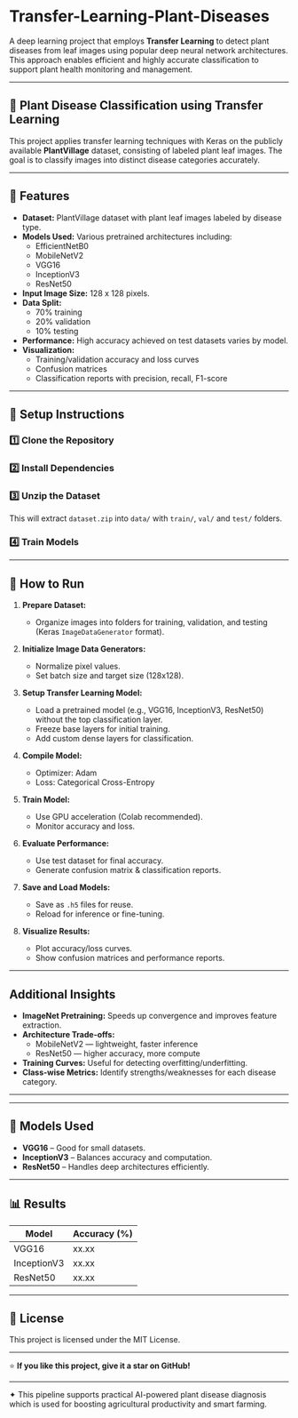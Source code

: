 # Transfer-Learning-Plant-Diseases

A deep learning project that employs **Transfer Learning** to detect plant diseases from leaf images using popular deep neural network architectures. This approach enables efficient and highly accurate classification to support plant health monitoring and management.

---

## 🌱 Plant Disease Classification using Transfer Learning

This project applies transfer learning techniques with Keras on the publicly available **PlantVillage** dataset, consisting of labeled plant leaf images. The goal is to classify images into distinct disease categories accurately.

---

## 📌 Features

- **Dataset:** PlantVillage dataset with plant leaf images labeled by disease type.
- **Models Used:** Various pretrained architectures including:
  - EfficientNetB0
  - MobileNetV2
  - VGG16
  - InceptionV3
  - ResNet50
- **Input Image Size:** 128 x 128 pixels.
- **Data Split:** 
  - 70% training
  - 20% validation
  - 10% testing
- **Performance:** High accuracy achieved on test datasets varies by model.
- **Visualization:** 
  - Training/validation accuracy and loss curves
  - Confusion matrices
  - Classification reports with precision, recall, F1-score

---
## 🚀 Setup Instructions

### 1️⃣ Clone the Repository

### 2️⃣ Install Dependencies

### 3️⃣ Unzip the Dataset
This will extract `dataset.zip` into `data/` with `train/`, `val/` and `test/` folders.

### 4️⃣ Train Models

---
## 🚀 How to Run

1. **Prepare Dataset:**
   - Organize images into folders for training, validation, and testing (Keras `ImageDataGenerator` format).

2. **Initialize Image Data Generators:**
   - Normalize pixel values.
   - Set batch size and target size (128x128).

3. **Setup Transfer Learning Model:**
   - Load a pretrained model (e.g., VGG16, InceptionV3, ResNet50) without the top classification layer.
   - Freeze base layers for initial training.
   - Add custom dense layers for classification.

4. **Compile Model:**
   - Optimizer: Adam
   - Loss: Categorical Cross-Entropy

5. **Train Model:**
   - Use GPU acceleration (Colab recommended).
   - Monitor accuracy and loss.

6. **Evaluate Performance:**
   - Use test dataset for final accuracy.
   - Generate confusion matrix & classification reports.

7. **Save and Load Models:**
   - Save as `.h5` files for reuse.
   - Reload for inference or fine-tuning.

8. **Visualize Results:**
   - Plot accuracy/loss curves.
   - Show confusion matrices and performance reports.

---

## Additional Insights

- **ImageNet Pretraining:** Speeds up convergence and improves feature extraction.
- **Architecture Trade-offs:**
  - MobileNetV2 — lightweight, faster inference
  - ResNet50 — higher accuracy, more compute
- **Training Curves:** Useful for detecting overfitting/underfitting.
- **Class-wise Metrics:** Identify strengths/weaknesses for each disease category.

---

---

## 🧠 Models Used
- **VGG16** – Good for small datasets.
- **InceptionV3** – Balances accuracy and computation.
- **ResNet50** – Handles deep architectures efficiently.

---

## 📊 Results
| Model       | Accuracy (%) |
|-------------|--------------|
| VGG16       | xx.xx        |
| InceptionV3 | xx.xx        |
| ResNet50    | xx.xx        |

---

## 📜 License

This project is licensed under the MIT License.

---

⭐ **If you like this project, give it a star on GitHub!**

---

✦ This pipeline supports practical AI-powered plant disease diagnosis which is used for boosting agricultural productivity and smart farming.
